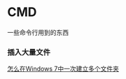 # CMD
一些命令行用到的东西  
### 插入大量文件  
[怎么在Windows 7中一次建立多个文件夹](https://jingyan.baidu.com/article/09ea3ede27b38ac0aede39d5.html)
